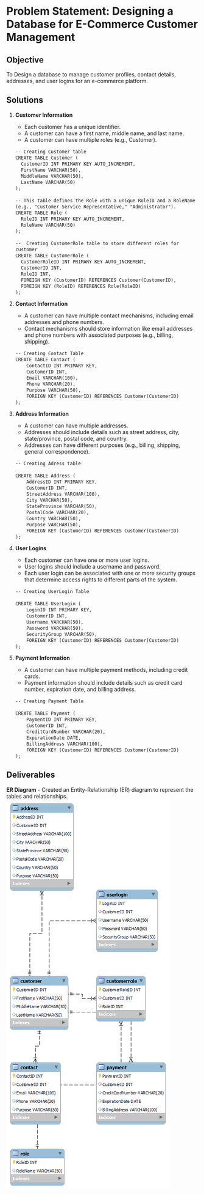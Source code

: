 # Problem Statement: Designing a Database for E-Commerce Customer Management

## Objective
To Design a database to manage customer profiles, contact details, addresses, and user logins for an e-commerce platform.

## Solutions

1. **Customer Information**
    - Each customer has a unique identifier.
    - A customer can have a first name, middle name, and last name.
    - A customer can have multiple roles (e.g., Customer).
    ```
    -- Creating Customer table 
    CREATE TABLE Customer (
      CustomerID INT PRIMARY KEY AUTO_INCREMENT,
      FirstName VARCHAR(50),
      MiddleName VARCHAR(50),
      LastName VARCHAR(50)
    );

    -- This table defines the Role with a unique RoleID and a RoleName (e.g., "Customer Service Representative," "Administrator").
    CREATE TABLE Role (
      RoleID INT PRIMARY KEY AUTO_INCREMENT,
      RoleName VARCHAR(50)
    );

    --  Creating CustomerRole table to store different roles for customer
    CREATE TABLE CustomerRole (
      CustomerRoleID INT PRIMARY KEY AUTO_INCREMENT,
      CustomerID INT,
      RoleID INT,
      FOREIGN KEY (CustomerID) REFERENCES Customer(CustomerID),
      FOREIGN KEY (RoleID) REFERENCES Role(RoleID)
    );
     ```

2. **Contact Information**
    - A customer can have multiple contact mechanisms, including email addresses and phone numbers.
    - Contact mechanisms should store information like email addresses and phone numbers with associated purposes (e.g., billing, shipping).
    ```
    -- Creating Contact Table
    CREATE TABLE Contact (
        ContactID INT PRIMARY KEY,
        CustomerID INT,
        Email VARCHAR(100),
        Phone VARCHAR(20),
        Purpose VARCHAR(50),
        FOREIGN KEY (CustomerID) REFERENCES Customer(CustomerID)
    );
    ```

3. **Address Information**
    - A customer can have multiple addresses.
    - Addresses should include details such as street address, city, state/province, postal code, and country.
    - Addresses can have different purposes (e.g., billing, shipping, general correspondence).
    ```
    -- Creating Adress table

    CREATE TABLE Address (
        AddressID INT PRIMARY KEY,
        CustomerID INT,
        StreetAddress VARCHAR(100),
        City VARCHAR(50),
        StateProvince VARCHAR(50),
        PostalCode VARCHAR(20),
        Country VARCHAR(50),
        Purpose VARCHAR(50),
        FOREIGN KEY (CustomerID) REFERENCES Customer(CustomerID)
    );
    ```

4. **User Logins**
    - Each customer can have one or more user logins.
    - User logins should include a username and password.
    - Each user login can be associated with one or more security groups that determine access rights to different parts of the system.
    ```
    -- Creating UserLogin Table

    CREATE TABLE UserLogin (
        LoginID INT PRIMARY KEY,
        CustomerID INT,
        Username VARCHAR(50),
        Password VARCHAR(50),
        SecurityGroup VARCHAR(50),
        FOREIGN KEY (CustomerID) REFERENCES Customer(CustomerID)
    );
    ```

5. **Payment Information**
    - A customer can have multiple payment methods, including credit cards.
    - Payment information should include details such as credit card number, expiration date, and billing address.
    ```
    -- Creating Payment Table

    CREATE TABLE Payment (
        PaymentID INT PRIMARY KEY,
        CustomerID INT,
        CreditCardNumber VARCHAR(20),
        ExpirationDate DATE,
        BillingAddress VARCHAR(100),
        FOREIGN KEY (CustomerID) REFERENCES Customer(CustomerID)
    );
    ```

## Deliverables

 **ER Diagram**
    - Created an Entity-Relationship (ER) diagram to represent the tables and relationships.
    ![](/TASK%20-%201/ER%20DIAGRAM.png)
